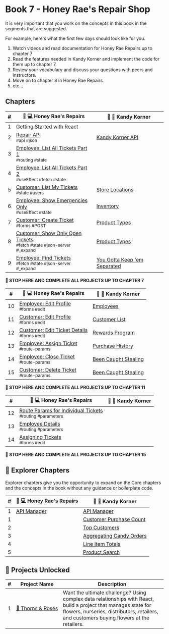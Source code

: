 # Book 7 - Honey Rae's Repair Shop

It is very important that you work on the concepts in this book in the segments that are suggested.

For example, here's what the first few days should look like for you.

1. Watch videos and read documentation for Honey Rae Repairs up to chapter 7
1. Read the features needed in Kandy Korner and implement the code for them up to chapter 7.
1. Review your vocabulary and discuss your questions with peers and instructors.
1. Move on to chapter 8 in Honey Rae Repairs.
1. etc...

## Chapters

| # | 🍯 💻 Honey Rae's Repairs | 🍭 🍬 Kandy Korner |
|--|--|--|
| 1 | [Getting Started with React](./chapters/REACT_BASICS.md) |  |
| 2 | [Repair API](./chapters/REPAIR_API.md) <br/> <sub style="font-size:0.85rem;">#api #json</sub>| [Kandy Korner API](./chapters/KANDY_API.md) |
| 3 | [Employee: List All Tickets Part 1](./chapters/HONEY_TICKETS.md) <br/> <sub style="font-size:0.85rem;">#routing #state</sub> | |
| 4 | [Employee: List All Tickets Part 2](./chapters/HONEY_LIST_TICKETS.md) <br/> <sub style="font-size:0.85rem;">#useEffect #fetch #state</sub> | |
| 5 | [Customer: List My Tickets](./chapters/HONEY_LIST_MY_TICKETS.md) <br/> <sub style="font-size:0.85rem;">#state #users</sub> | [Store Locations](./chapters/KK_STORES.md) | |
| 6 | [Employee: Show Emergencies Only](./chapters/HONEY_EMERGENCIES.md) <br/> <sub style="font-size:0.85rem;">#useEffect #state</sub> | [Inventory](./chapters/KK_INVENTORY.md) |
| 7 | [Customer: Create Ticket](./chapters/HONEY_CREATE_TICKET.md) <br/> <sub style="font-size:0.85rem;">#forms #POST</sub> | [Product Types](./chapters/KK_PRODUCT_TYPES.md) |
| 8 | [Customer: Show Only Open Tickets](./chapters/HONEY_OPEN_CUSTOMER_TICKETS.md) <br/> <sub style="font-size:0.85rem;">#fetch #state #json-server #_expand</sub> | [Product Types](./chapters/KK_PRODUCT_TYPES.md) |
| 9 | [Employee: Find Tickets](./chapters/HONEY_FIND_TICKETS.md) <br/> <sub style="font-size:0.85rem;">#fetch #state #json-server #_expand</sub> | [You Gotta Keep 'em Separated](./chapters/KK_ROUTING.md) |

**🧨 STOP HERE AND COMPLETE ALL PROJECTS UP TO CHAPTER 7**

| # | 🍯 💻 Honey Rae's Repairs | 🍭 🍬 Kandy Korner |
|--|--|--|
| 10 | [Employee: Edit Profile](./chapters/ROUTING.md) <br/> <sub style="font-size:0.85rem;">#forms #edit</sub> | [Employees](./chapters/KK_EMPLOYEES.md) |
| 11 | [Customer: Edit Profile](./chapters/HONEY_AUTHENTICATION.md) <br/> <sub style="font-size:0.85rem;">#forms #edit</sub> | [Customer List](./chapters/KK_REPORT.md) |
| 12 | [Customer: Edit Ticket Details](./chapters/HONEY_CREATE_TICKET.md) <br/> <sub style="font-size:0.85rem;">#forms #edit</sub> | [Rewards Program](./chapters/KK_CUSTOMERS.md) |
| 13 | [Employee: Assign Ticket](./chapters/HONEY_JSX_TERNARY.md) <br/> <sub style="font-size:0.85rem;">#route-params</sub> | [Purchase History](./chapters/KK_PURCHASES.md) |
| 14 | [Employee: Close Ticket](./chapters/HONEY_JSX_TERNARY.md) <br/> <sub style="font-size:0.85rem;">#route-params</sub> | [Been Caught Stealing](./chapters/KK_DELETE.md) |
| 15 | [Customer: Delete Ticket](./chapters/HONEY_DELETE.md) <br/> <sub style="font-size:0.85rem;">#route-params</sub> | [Been Caught Stealing](./chapters/KK_DELETE.md) |

**🧨 STOP HERE AND COMPLETE ALL PROJECTS UP TO CHAPTER 11**

| # | 🍯 💻 Honey Rae's Repairs | 🍭 🍬 Kandy Korner |
|--|--|--|
| 12 | [Route Params for Individual Tickets](./chapters/HONEY_ROUTE_PARAMS.md)  <br/> <sub style="font-size:0.85rem;">#routing #parameters</sub> |  |
| 13 | [Employee Details](./chapters/HONEY_EMPLOYEE_DETAILS.md)  <br/> <sub style="font-size:0.85rem;">#routing #parameters</sub> | |
| 14 | [Assigning Tickets](./chapters/HONEY_EDIT.md)  <br/> <sub style="font-size:0.85rem;">#forms #edit</sub> |  |

**🧨 STOP HERE AND COMPLETE ALL PROJECTS UP TO CHAPTER 15**

## 🧭 Explorer Chapters

Explorer chapters give you the opportunity to expand on the Core chapters and the concepts in the book without any guidance or boilerplate code.

| # | 🍯 💻 Honey Rae's Repairs | 🍭 🍬 Kandy Korner |
|--|--|--|
| 1 | [API Manager](./chapters/HONEY_APIMANAGER.md) | [API Manager](./chapters/KK_APIMANAGER.md) |
| 1 |  | [Customer Purchase Count](./chapters/KK_CUSTOMER_PURCHASE_COUNT.md) |
| 2 |  | [Top Customers](./chapters/KK_CUSTOMER_PURCHASE_ORDERED.md) |
| 3 |  | [Aggregating Candy Orders](./chapters/KK_AGGREGATE.md) |
| 4 |  | [Line Item Totals](./chapters/KK_SUBTOTALS.md) |
| 5 | | [Product Search](./chapters/KK_SEARCH.md) |

## 🔐 Projects Unlocked

| # | Project&nbsp;Name | Description |
|--|--|--|
|1| [🌹&nbsp;Thorns&nbsp;&amp;&nbsp;Roses](../projects/tier-5/thorns-roses/) | Want the ultimate challenge? Using complex data relationships with React, build a project that manages state for flowers, nurseries, distributors, retailers, and customers buying flowers at the retailers. |
